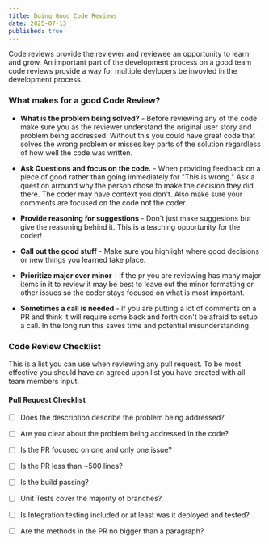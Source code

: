 ```yaml
---
title: Doing Good Code Reviews 
date: 2025-07-13
published: true
---
```


Code reviews provide the reviewer and reviewee an opportunity to learn and grow. An important part of the development process on a good team code reviews provide a way for multiple devlopers be invovled in the development process.  

### What makes for a good Code Review?

* **What is the problem being solved?** - Before reviewing any of the code make sure you as the reviewer understand the original user story and problem being addressed. Without this you could have great code that solves the wrong problem or misses key parts of the solution regardless of how well the code was written.

* **Ask Questions and focus on the code.** - When providing feedback on a piece of good rather than going immediately for "This is wrong." Ask a question arround why the person chose to make the decision they did there. The coder may have context you don't. Also make sure your comments are focused on the code not the coder.

* **Provide reasoning for suggestions** - Don't just make suggesions but give the reasoning behind it. This is a teaching opportunity for the coder!

* **Call out the good stuff** - Make sure you highlight where good decisions or new things you learned take place. 

* **Prioritize major over minor** - If the pr you are reviewing has many major items in it to review it may be best to leave out the minor formatting or other issues so the coder stays focused on what is most important. 

* **Sometimes a call is needed** - If you are putting a lot of comments on a PR and think it will require some back and forth don't be afraid to setup a call. In the long run this saves time and potential misunderstanding.


### Code Review Checklist

This is a list you can use when reviewing any pull request. To be most effective you should have an agreed upon list you have created with all team members input.

#### Pull Request Checklist
- [ ] Does the description describe the problem being addressed?
- [ ] Are you clear about the problem being addressed in the code? 
- [ ] Is the PR focused on one and only one issue?
- [ ] Is the PR less than ~500 lines?
- [ ] Is the build passing?
- [ ] Unit Tests cover the majority of branches?
- [ ] Is Integration testing included or at least was it deployed and tested?
- [ ] Are the methods in the PR no bigger than a paragraph?


